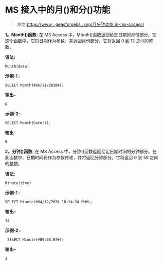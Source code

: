 # MS 接入中的月()和分()功能

> 原文:[https://www . geesforgeks . org/月分钟功能 in-ms-access/](https://www.geeksforgeeks.org/month-and-minute-function-in-ms-access/)

**1。Month()函数:**
在 MS Access 中，Month()函数返回给定日期的月份部分。在这个函数中，它将日期作为参数，并返回月份部分。它将返回 0 到 12 之间的整数。

**语法:**

```
Month(date)
```

**示例-1 :**

```
SELECT Month(#06/11/2020#);
```

**输出–**

```
6
```

**示例-2 :**

```
SELECT Month(Date());
```

**输出–**

```
9
```

**2。分钟()函数:**
在 MS Access 中，分钟()函数返回给定日期时间的分钟部分。在此函数中，日期时间将作为参数传递，并将返回分钟部分。它将返回 0 到 59 之间的整数。

**语法:**

```
Minute(time)
```

**示例-1 :**

```
SELECT Minute(#04/12/2020 10:14:34 PM#);
```

**输出–**

```
14
```

**示例-2 :**

```
 SELECT Minute(#09:03:07#);
```

**输出–**

```
3
```